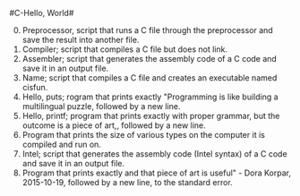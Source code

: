 #C-Hello, World#

0. Preprocessor, script that runs a C file through the preprocessor and save the result into another file.
1. Compiler; script that compiles a C file but does not link.
2. Assembler; script that generates the assembly code of a C code and save it in an output file.
3. Name; script that compiles a C file and creates an executable named cisfun.
4. Hello, puts; rogram that prints exactly "Programming is like building a multilingual puzzle, followed by a new line.
5. Hello, printf; program that prints exactly with proper grammar, but the outcome is a piece of art,, followed by a new line.
6. Program that prints the size of various types on the computer it is compiled and run on.
7. Intel; script that generates the assembly code (Intel syntax) of a C code and save it in an output file.
8. Program that prints exactly and that piece of art is useful" - Dora Korpar, 2015-10-19, followed by a new line, to the standard error.
